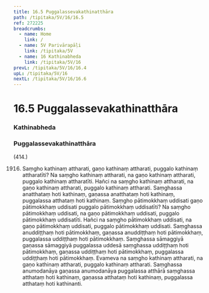 ```yaml
---
title: 16.5 Puggalassevakathinatthāra
path: /tipitaka/5V/16/16.5
ref: 272225
breadcrumbs:
  - name: Home
    link: /
  - name: 5V Parivārapāḷi
    link: /tipitaka/5V
  - name: 16 Kathinabheda
    link: /tipitaka/5V/16
prevL: /tipitaka/5V/16/16.4
upL: /tipitaka/5V/16
nextL: /tipitaka/5V/16/16.6
---
```


# 16.5 Puggalassevakathinatthāra

### Kathinabheda

### Puggalassevakathinatthāra

(414.)

1916. Saṃgho kathinaṃ attharati, gaṇo kathinaṃ attharati, puggalo kathinaṃ attharatīti? Na saṃgho kathinaṃ attharati, na gaṇo kathinaṃ attharati, puggalo kathinaṃ attharatīti. Hañci na saṃgho kathinaṃ attharati, na gaṇo kathinaṃ attharati, puggalo kathinaṃ attharati. Saṃghassa anatthataṃ hoti kathinaṃ, gaṇassa anatthataṃ hoti kathinaṃ, puggalassa atthataṃ hoti kathinaṃ. Saṃgho pātimokkhaṃ uddisati gaṇo pātimokkhaṃ uddisati puggalo pātimokkhaṃ uddisatīti? Na saṃgho pātimokkhaṃ uddisati, na gaṇo pātimokkhaṃ uddisati, puggalo pātimokkhaṃ uddisatīti. Hañci na saṃgho pātimokkhaṃ uddisati, na gaṇo pātimokkhaṃ uddisati, puggalo pātimokkhaṃ uddisati. Saṃghassa anuddiṭṭhaṃ hoti pātimokkhaṃ, gaṇassa anuddiṭṭhaṃ hoti pātimokkhaṃ, puggalassa uddiṭṭhaṃ hoti pātimokkhaṃ. Saṃghassa sāmaggiyā gaṇassa sāmaggiyā puggalassa uddesā saṃghassa uddiṭṭhaṃ hoti pātimokkhaṃ, gaṇassa uddiṭṭhaṃ hoti pātimokkhaṃ, puggalassa uddiṭṭhaṃ hoti pātimokkhaṃ. Evameva na saṃgho kathinaṃ attharati, na gaṇo kathinaṃ attharati, puggalo kathinaṃ attharati. Saṃghassa anumodanāya gaṇassa anumodanāya puggalassa atthārā saṃghassa atthataṃ hoti kathinaṃ, gaṇassa atthataṃ hoti kathinaṃ, puggalassa atthataṃ hoti kathinanti.



